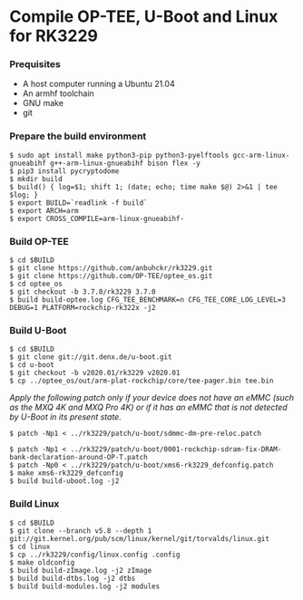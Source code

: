 # Compile OP-TEE, U-Boot and Linux for RK3229


### Prequisites

- A host computer running a Ubuntu 21.04
- An armhf toolchain
- GNU make
- git


### Prepare the build environment

```
$ sudo apt install make python3-pip python3-pyelftools gcc-arm-linux-gnueabihf g++-arm-linux-gnueabihf bison flex -y
$ pip3 install pycryptodome
$ mkdir build
$ build() { log=$1; shift 1; (date; echo; time make $@) 2>&1 | tee $log; }
$ export BUILD=`readlink -f build`
$ export ARCH=arm
$ export CROSS_COMPILE=arm-linux-gnueabihf-
```


### Build OP-TEE

```
$ cd $BUILD
$ git clone https://github.com/anbuhckr/rk3229.git
$ git clone https://github.com/OP-TEE/optee_os.git
$ cd optee_os
$ git checkout -b 3.7.0/rk3229 3.7.0
$ build build-optee.log CFG_TEE_BENCHMARK=n CFG_TEE_CORE_LOG_LEVEL=3 DEBUG=1 PLATFORM=rockchip-rk322x -j2
```


### Build U-Boot

```
$ cd $BUILD
$ git clone git://git.denx.de/u-boot.git
$ cd u-boot
$ git checkout -b v2020.01/rk3229 v2020.01
$ cp ../optee_os/out/arm-plat-rockchip/core/tee-pager.bin tee.bin
```

*Apply the following patch only if your device does not have an eMMC (such as the MXQ 4K and MXQ Pro 4K) or if it has an eMMC that is not detected by U-Boot in its present state.*

```
$ patch -Np1 < ../rk3229/patch/u-boot/sdmmc-dm-pre-reloc.patch
```

```
$ patch -Np1 < ../rk3229/patch/u-boot/0001-rockchip-sdram-fix-DRAM-bank-declaration-around-OP-T.patch
$ patch -Np0 < ../rk3229/patch/u-boot/xms6-rk3229_defconfig.patch
$ make xms6-rk3229_defconfig
$ build build-uboot.log -j2 
```


### Build Linux

```
$ cd $BUILD
$ git clone --branch v5.8 --depth 1 git://git.kernel.org/pub/scm/linux/kernel/git/torvalds/linux.git
$ cd linux
$ cp ../rk3229/config/linux.config .config
$ make oldconfig
$ build build-zImage.log -j2 zImage
$ build build-dtbs.log -j2 dtbs
$ build build-modules.log -j2 modules
```
